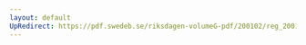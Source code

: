 ```yaml
---
layout: default
UpRedirect: https://pdf.swedeb.se/riksdagen-volumeG-pdf/200102/reg_200102/reg_200102_0255.pdf
---
```

